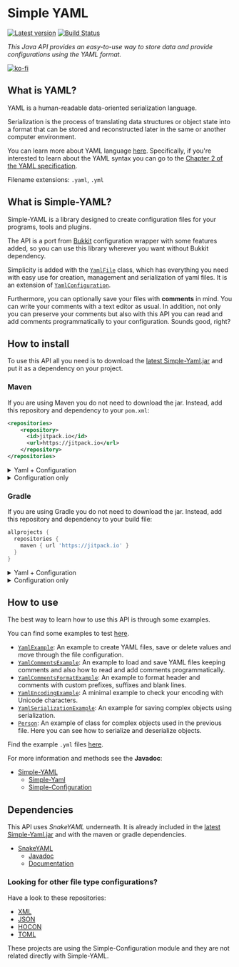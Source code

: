 # Simple YAML

[![Latest version](https://jitpack.io/v/Carleslc/Simple-YAML.svg)](https://jitpack.io/#Carleslc/Simple-YAML) [![Build Status](https://app.travis-ci.com/Carleslc/Simple-YAML.svg?branch=master)](https://app.travis-ci.com/Carleslc/Simple-YAML)

_This Java API provides an easy-to-use way to store data and provide configurations using the YAML format._

[![ko-fi](https://www.ko-fi.com/img/githubbutton_sm.svg)](https://ko-fi.com/carleslc)

## What is YAML?

YAML is a human-readable data-oriented serialization language.

Serialization is the process of translating data structures or object state into a format that can be stored and reconstructed later in the same or another computer environment.

You can learn more about YAML language [here](http://www.yaml.org/spec/1.2/spec.html). Specifically, if you're interested to learn about the YAML syntax you can go to the
[Chapter 2 of the YAML specification](http://www.yaml.org/spec/1.2/spec.html#Preview).

Filename extensions: `.yaml`, `.yml`

## What is Simple-YAML?

Simple-YAML is a library designed to create configuration files for your programs, tools and plugins.

The API is a port from [Bukkit](https://github.com/Bukkit/Bukkit) configuration wrapper with some features added, so you can use this library wherever you want without Bukkit dependency.

Simplicity is added with the [`YamlFile`](https://carleslc.me/Simple-YAML/doc/Simple-Yaml/org/simpleyaml/configuration/file/YamlFile.html) class, which has everything you need with easy use for creation, management and serialization of yaml files. It is an extension of [`YamlConfiguration`](https://carleslc.me/Simple-YAML/doc/Simple-Yaml/org/simpleyaml/configuration/file/YamlConfiguration.html).

Furthermore, you can optionally save your files with **comments** in mind. You can write your comments with a text editor as usual.
In addition, not only you can preserve your comments but also with this API you can read and add comments programmatically to your configuration. Sounds good, right?

## How to install

To use this API all you need is to download the [latest Simple-Yaml.jar](https://github.com/Carleslc/Simple-YAML/releases) and put it as a dependency on your project.

### Maven

If you are using Maven you do not need to download the jar. Instead, add this repository and dependency to your `pom.xml`:

```xml
<repositories>
    <repository>
      <id>jitpack.io</id>
      <url>https://jitpack.io</url>
    </repository>
</repositories>
```

<details>
  <summary>Yaml + Configuration</summary>

```xml
<dependency>
    <groupId>me.carleslc.Simple-YAML</groupId>
    <artifactId>Simple-Yaml</artifactId>
    <version>1.8.2</version>
</dependency>
```

</details>

<details>
  <summary>Configuration only</summary>

```xml
<dependency>
    <groupId>me.carleslc.Simple-YAML</groupId>
    <artifactId>Simple-Configuration</artifactId>
    <version>1.8.2</version>
</dependency>
```

</details>

### Gradle

If you are using Gradle you do not need to download the jar. Instead, add this repository and dependency to your build file:

```gradle
allprojects {
  repositories {
    maven { url 'https://jitpack.io' }
  }
}
```

<details>
  <summary>Yaml + Configuration</summary>

```gradle
dependencies {
  implementation 'me.carleslc.Simple-YAML:Simple-Yaml:1.8.2'
}
```

</details>

<details>
  <summary>Configuration only</summary>

```gradle
dependencies {
  implementation 'me.carleslc.Simple-YAML:Simple-Configuration:1.8.2'
}
```

</details>

## How to use

The best way to learn how to use this API is through some examples.

You can find some examples to test [here](https://github.com/Carleslc/Simple-YAML/tree/master/Simple-Yaml/src/test/java/org/simpleyaml/examples).

* [`YamlExample`](https://github.com/Carleslc/Simple-YAML/blob/master/Simple-Yaml/src/test/java/org/simpleyaml/examples/YamlExample.java): An example to create YAML files, save or delete values and move through the file configuration.
* [`YamlCommentsExample`](https://github.com/Carleslc/Simple-YAML/blob/master/Simple-Yaml/src/test/java/org/simpleyaml/examples/YamlCommentsExample.java): An example to load and save YAML files keeping comments and also how to read and add comments programmatically.
* [`YamlCommentsFormatExample`](https://github.com/Carleslc/Simple-YAML/blob/master/Simple-Yaml/src/test/java/org/simpleyaml/examples/YamlCommentsFormatExample.java): An example to format header and comments with custom prefixes, suffixes and blank lines.
* [`YamlEncodingExample`](https://github.com/Carleslc/Simple-YAML/blob/master/Simple-Yaml/src/test/java/org/simpleyaml/examples/YamlEncodingExample.java): A minimal example to check your encoding with Unicode characters.
* [`YamlSerializationExample`](https://github.com/Carleslc/Simple-YAML/blob/master/Simple-Yaml/src/test/java/org/simpleyaml/examples/YamlSerializationExample.java): An example for saving complex objects using serialization.
* [`Person`](https://github.com/Carleslc/Simple-YAML/blob/master/Simple-Yaml/src/test/java/org/simpleyaml/examples/Person.java): An example of class for complex objects used in the previous file. Here you can see how to serialize and deserialize objects.

Find the example `.yml` files [here](https://github.com/Carleslc/Simple-YAML/tree/master/Simple-Yaml/src/test/resources).

For more information and methods see the **Javadoc**:

- [Simple-YAML](https://carleslc.me/Simple-YAML/doc)
  - [Simple-Yaml](https://carleslc.me/Simple-YAML/doc/Simple-Yaml)
  - [Simple-Configuration](https://carleslc.me/Simple-YAML/doc/Simple-Configuration)

## Dependencies

This API uses _SnakeYAML_ underneath. It is already included in the [latest Simple-Yaml.jar](https://github.com/Carleslc/Simple-YAML/releases) and with the maven or gradle dependencies.

* [SnakeYAML](https://bitbucket.org/snakeyaml/snakeyaml)
    + [Javadoc](https://javadoc.io/doc/org.yaml/snakeyaml/latest/index.html)
    + [Documentation](https://bitbucket.org/snakeyaml/snakeyaml/wiki/Documentation)

### Looking for other file type configurations?

Have a look to these repositories:

- [XML](https://github.com/portlek/xmlgration)
- [JSON](https://github.com/portlek/jsongration)
- [HOCON](https://github.com/portlek/hocongration)
- [TOML](https://github.com/portlek/tomlgration)

These projects are using the Simple-Configuration module and they are not related directly with Simple-YAML.